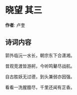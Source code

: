 # 晓望  其三

**作者**: 卢奎

## 诗词内容

郭外临沅一水长，朝宗东下合潇湘。

昔观竞渡皆游舸，今听鸣鼙尽战航。

自古胜妖无过德，到头兼弱亦因强。

看看一洗腥膻尽，千里还闻有芷香。

